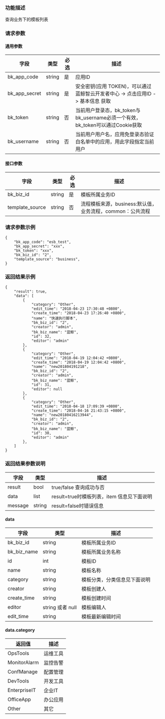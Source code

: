 ### 功能描述

查询业务下的模板列表

### 请求参数

#### 通用参数

|   字段           |  类型       | 必选     |  描述             |
|-----------------|-------------|---------|------------------|
|   bk_app_code   |   string    |   是    |  应用ID |
|   bk_app_secret |   string    |   是    |  安全密钥(应用 TOKEN)，可以通过 蓝鲸智云开发者中心 -> 点击应用ID -> 基本信息 获取 |
|   bk_token      |   string    |   否    |  当前用户登录态，bk_token与bk_username必须一个有效，bk_token可以通过Cookie获取  |
|   bk_username   |   string    |   否    |  当前用户用户名，应用免登录态验证白名单中的应用，用此字段指定当前用户              |

#### 接口参数

| 字段          |  类型       | 必选   |  描述             |
|---------------|------------|--------|-------------------|
| bk_biz_id     |  string    | 是     | 模板所属业务ID     |
| template_source | string   | 否     | 流程模板来源，business:默认值，业务流程，common：公共流程 |

### 请求参数示例

```
{
    "bk_app_code": "esb_test",
    "bk_app_secret": "xxx",
    "bk_token": "xxx",
    "bk_biz_id": "2",
    "template_source": "business",
}
```

### 返回结果示例

```
{
    "result": true,
    "data": [
        {
            "category": "Other",
            "edit_time": "2018-04-23 17:30:48 +0800",
            "create_time": "2018-04-23 17:26:40 +0800",
            "name": "快速执行脚本",
            "bk_biz_id": "2",
            "creator": "admin",
            "bk_biz_name": "蓝鲸",
            "id": 32,
            "editor": "admin"
        },
        {
            "category": "Other",
            "edit_time": "2018-04-19 12:04:42 +0800",
            "create_time": "2018-04-19 12:04:42 +0800",
            "name": "new201804191218",
            "bk_biz_id": "2",
            "creator": "admin",
            "bk_biz_name": "蓝鲸",
            "id": 31,
            "editor": null
        },
        {
            "category": "Other",
            "edit_time": "2018-04-18 17:09:39 +0800",
            "create_time": "2018-04-16 21:43:15 +0800",
            "name": "new20180416213944",
            "bk_biz_id": "2",
            "creator": "admin",
            "bk_biz_name": "蓝鲸",
            "id": 30,
            "editor": "admin"
        },
    ]
}
```

### 返回结果参数说明

| 字段      | 类型      | 描述      |
|-----------|----------|-----------|
| result    | bool     | true/false 查询成功与否 |
| data      | list     | result=true时模板列表，item 信息见下面说明 |
| message   | string   | result=false时错误信息 |

#### data

| 字段      | 类型      | 描述      |
|-----------|----------|-----------|
|  bk_biz_id      |    string    |      模板所属业务ID     |
|  bk_biz_name      |    string    |      模板所属业务名称    |
|  id      |    int    |      模板ID    |
|  name      |    string    |      模板名称    |
|  category      |    string    |      模板分类，分类信息见下面说明    |
|  creator      |    string    |      模板创建人   |
|  create_time      |    string    |      模板创建时间   |
|  editor      |    string 或者 null    |      模板编辑人   |
|  edit_time      |    string   |      模板最新编辑时间   |

#### data.category

| 返回值        | 描述     |
|--------------|----------|
| OpsTools     | 运维工具  |
| MonitorAlarm | 监控告警  |
| ConfManage   | 配置管理  |
| DevTools     | 开发工具  |
| EnterpriseIT | 企业IT   |
| OfficeApp    | 办公应用  |
| Other        | 其它     |
